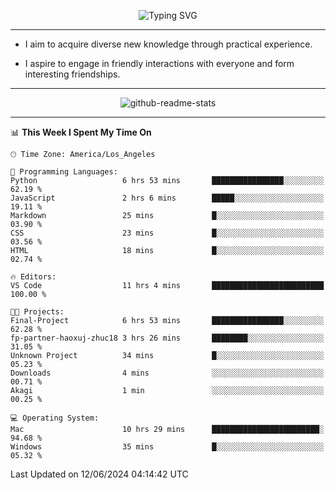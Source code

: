 <p align="center">
  <img src="https://readme-typing-svg.demolab.com?font=Fira+Code&weight=500&size=32&duration=2500&pause=1600&center=true&vCenter=true&random=false&width=1024&height=64&lines=Hi+there+%F0%9F%91%8B;I'm+delighted+you+could+make+it+here+%F0%9F%8E%89;I'm+Harry%2C+a+college+student+still+finding+my+way" alt="Typing SVG" />
</p>


---


- I aim to acquire diverse new knowledge through practical experience.

- I aspire to engage in friendly interactions with everyone and form interesting friendships.


---


<p align="center">
  <img src="https://github-readme-stats.vercel.app/api?username=Harry-Jing&show_icons=true" alt="github-readme-stats"/>
</p>


---

<!--START_SECTION:waka-->
📊 **This Week I Spent My Time On** 

```text
🕑︎ Time Zone: America/Los_Angeles

💬 Programming Languages: 
Python                   6 hrs 53 mins       ████████████████░░░░░░░░░   62.19 % 
JavaScript               2 hrs 6 mins        █████░░░░░░░░░░░░░░░░░░░░   19.11 % 
Markdown                 25 mins             █░░░░░░░░░░░░░░░░░░░░░░░░   03.90 % 
CSS                      23 mins             █░░░░░░░░░░░░░░░░░░░░░░░░   03.56 % 
HTML                     18 mins             █░░░░░░░░░░░░░░░░░░░░░░░░   02.74 % 

🔥 Editors: 
VS Code                  11 hrs 4 mins       █████████████████████████   100.00 % 

🐱‍💻 Projects: 
Final-Project            6 hrs 53 mins       ████████████████░░░░░░░░░   62.28 % 
fp-partner-haoxuj-zhuc18 3 hrs 26 mins       ████████░░░░░░░░░░░░░░░░░   31.05 % 
Unknown Project          34 mins             █░░░░░░░░░░░░░░░░░░░░░░░░   05.23 % 
Downloads                4 mins              ░░░░░░░░░░░░░░░░░░░░░░░░░   00.71 % 
Akagi                    1 min               ░░░░░░░░░░░░░░░░░░░░░░░░░   00.25 % 

💻 Operating System: 
Mac                      10 hrs 29 mins      ████████████████████████░   94.68 % 
Windows                  35 mins             █░░░░░░░░░░░░░░░░░░░░░░░░   05.32 % 
```


 Last Updated on 12/06/2024 04:14:42 UTC
<!--END_SECTION:waka-->
